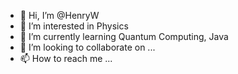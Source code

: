 - 👋 Hi, I’m @HenryW
- 👀 I’m interested in Physics
- 🌱 I’m currently learning Quantum Computing, Java
- 💞️ I’m looking to collaborate on ...
- 📫 How to reach me ...

<!---
HenryW/HenryW is a ✨ special ✨ repository because its `README.md` (this file) appears on your GitHub profile.
You can click the Preview link to take a look at your changes.
--->
